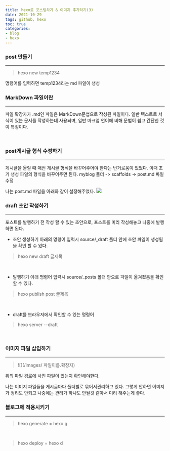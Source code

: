 ```yaml
---
title: hexo로 포스팅하기 & 이미지 추가하기(3)
date: 2021-10-29
tags: github, hexo
toc: true
categories: 
- blog
- hexo
---
```

### **post 만들기**
---
>hexo new temp1234

명령어를 입력하면 temp1234라는 md 파일이 생성
<br>

### **MarkDown 파일이란**
---
파일 확장자가 .md인 파일은 MarkDown문법으로 작성된 파일이다.
일반 텍스트로 서식이 있는 문서를 작성하는데 사용되며,
일반 마크업 언어에 비해 문법이 쉽고 간단한 것이 특징이다.

<br>

### **post게시글 형식 수정하기**
---
게시글을 올릴 때 매번 게시글 형식을 바꾸어주어야 한다는 번거로움이 있었다.
이때 초기 생성 파일의 형식을 바꾸어주면 된다.
myblog 폴더 -> scaffolds -> post.md 파일 수정

나는 post.md 파일을 아래와 같이 설정해주었다.
![](/images/0103/pstmd설정.PNG)
<br>

### **draft 초안 작성하기**
---
포스트를 발행하기 전 작성 할 수 있는 초안으로,
포스트를 미리 작성해놓고 나중에 발행하면 된다.
<br>

- 초안 생성하기
아래의 명령어 입력시 source/_draft 폴더 안에 초안 파일이 생성됨을 확인 할 수 있다.
> hexo new draft 글제목

<br>

- 발행하기
아래 명령어 입력시 source/_posts 폴더 안으로 파일이 옮겨졌음을 확인 할 수 있다.
> hexo publish post 글제목

<br>

- draft를 브라우저에서 확인할 수 있는 명령어
> hexo server --draft

<br>

### **이미지 파일 삽입하기**
---
> ![](/images/ 파일이름.확장자) 

위의 파일 경로에 사진 파일이 있는지 확인해야한다.

나는 이미지 파일들을 게시글마다 폴더별로 묶어서관리하고 있다.
그렇게 안하면 이미지가 정리도 안되고 
나중에는 관리가 하나도 안될것 같아서 미리 해주는게 좋다.
<br>

### **블로그에 적용시키기**
---

> hexo generate
> = hexo g
 
<br>

> hexo deploy 
> = hexo d